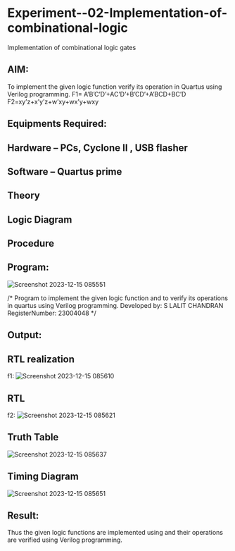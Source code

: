 # Experiment--02-Implementation-of-combinational-logic
Implementation of combinational logic gates
 
## AIM:
To implement the given logic function verify its operation in Quartus using Verilog programming.
 F1= A’B’C’D’+AC’D’+B’CD’+A’BCD+BC’D
F2=xy’z+x’y’z+w’xy+wx’y+wxy
 
 
 
## Equipments Required:
## Hardware – PCs, Cyclone II , USB flasher
## Software – Quartus prime


## Theory
 

## Logic Diagram
## Procedure
## Program:
![Screenshot 2023-12-15 085551](https://github.com/lalitchandran/Experiment--02-Implementation-of-combinational-logic-/assets/137707725/5c473151-9e99-4a89-b3c0-3d413445792e)

/*
Program to implement the given logic function and to verify its operations in quartus using Verilog programming.
Developed by: S LALIT CHANDRAN
RegisterNumber: 23004048
*/
## Output:
## RTL realization
f1:
![Screenshot 2023-12-15 085610](https://github.com/lalitchandran/Experiment--02-Implementation-of-combinational-logic-/assets/137707725/078d3df2-4ffb-4158-a680-6c6867f18d3d)

## RTL
f2:
![Screenshot 2023-12-15 085621](https://github.com/lalitchandran/Experiment--02-Implementation-of-combinational-logic-/assets/137707725/780eb1f6-b1c8-4cea-999a-3c5f8079e7a8)

## Truth Table
![Screenshot 2023-12-15 085637](https://github.com/lalitchandran/Experiment--02-Implementation-of-combinational-logic-/assets/137707725/1efeb296-5e81-45bf-a0e2-9bd2d7eb724e)

## Timing Diagram
![Screenshot 2023-12-15 085651](https://github.com/lalitchandran/Experiment--02-Implementation-of-combinational-logic-/assets/137707725/e24dab9c-3306-4d4c-b75e-668f3b60c40f)


## Result:
Thus the given logic functions are implemented using  and their operations are verified using Verilog programming.
